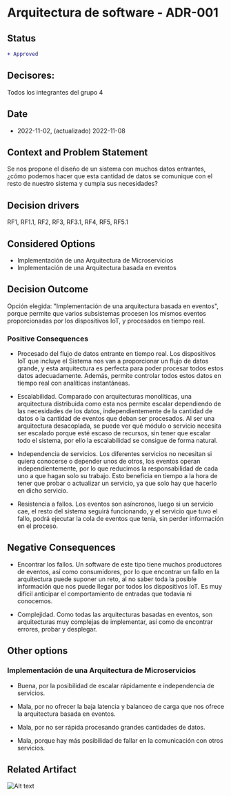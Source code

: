 # Arquitectura de software - ADR-001

## Status

```diff
+ Approved
```

## Decisores:

Todos los integrantes del grupo 4

## Date

* 2022-11-02, (actualizado) 2022-11-08

## Context and Problem Statement

Se nos propone el diseño de un sistema con muchos datos entrantes, ¿cómo podemos hacer que esta cantidad de datos se comunique con el resto de nuestro sistema y cumpla sus necesidades?

## Decision drivers

RF1, RF1.1, RF2, RF3, RF3.1, RF4, RF5, RF5.1

## Considered Options

* Implementación de una Arquitectura de Microservicios
* Implementación de una Arquitectura basada en eventos

## Decision Outcome

Opción elegida: "Implementación de una arquitectura basada en eventos", porque permite que varios subsistemas procesen los mismos eventos proporcionadas por los dispositivos IoT, y procesados en tiempo real.

### Positive Consequences

* Procesado del flujo de datos entrante en tiempo real. Los dispositivos IoT que incluye el Sistema nos van a proporcionar un flujo de datos grande, y esta arquitectura es perfecta para poder procesar todos estos datos adecuadamente. Además, permite controlar todos estos datos en tiempo real con analíticas instantáneas. 

* Escalabilidad. Comparado con arquitecturas monolíticas, una arquitectura distribuida como esta nos permite escalar dependiendo de las necesidades de los datos, independientemente de la cantidad de datos o la cantidad de eventos que deban ser procesados. Al ser una arquitectura desacoplada, se puede ver qué módulo o servicio necesita ser escalado porque esté escaso de recursos, sin tener que escalar todo el sistema, por ello la escalabilidad se consigue de forma natural.  

* Independencia de servicios. Los diferentes servicios no necesitan si quiera conocerse o depender unos de otros, los eventos operan independientemente, por lo que reducimos la responsabilidad de cada uno a que hagan solo su trabajo. Esto beneficia en tiempo a la hora de tener que probar o actualizar un servicio, ya que solo hay que hacerlo en dicho servicio. 

* Resistencia a fallos. Los eventos son asíncronos, luego si un servicio cae, el resto del sistema seguirá funcionando, y el servicio que tuvo el fallo, podrá ejecutar la cola de eventos que tenía, sin perder información en el proceso.

## Negative Consequences

* Encontrar los fallos. Un software de este tipo tiene muchos productores de eventos, así como consumidores, por lo que encontrar un fallo en la arquitectura puede suponer un reto, al no saber toda la posible información que nos puede llegar por todos los dispositivos IoT. Es muy difícil anticipar el comportamiento de entradas que todavía ni conocemos. 

* Complejidad. Como todas las arquitecturas basadas en eventos, son arquitecturas muy complejas de implementar, así como de encontrar errores, probar y desplegar.

## Other options

### Implementación de una Arquitectura de Microservicios

* Buena, por la posibilidad de escalar rápidamente e independencia de servicios. 
* Mala, por no ofrecer la baja latencia y balanceo de carga que nos ofrece la arquitectura basada en eventos. 

* Mala, por no ser rápida procesando grandes cantidades de datos. 
* Mala, porque hay más posibilidad de fallar en la comunicación con otros servicios.

## Related Artifact

![Alt text][def]

[def]: https://github.dev/4rius/DAS-P4/blob/main/Semana%201/PrimeraIteracionArquitectura.jpeg